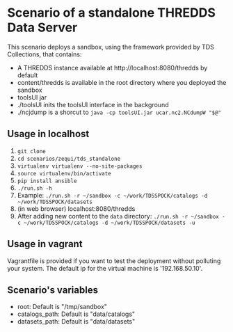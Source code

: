 # Scenario of a standalone THREDDS Data Server

This scenario deploys a sandbox, using the framework provided by TDS Collections, that contains:

- A THREDDS instance available at http://localhost:8080/thredds by default
- content/thredds is available in the root directory where you deployed the sandbox
- toolsUI jar
- ./toolsUI inits the toolsUI interface in the background
- ./ncjdump is a shorcut to `java -cp toolsUI.jar ucar.nc2.NCdumpW "$@"`

## Usage in localhost

1. `git clone`
1. `cd scenarios/zequi/tds_standalone`
1. `virtualenv virtualenv --no-site-packages`
1. `source virtualenv/bin/activate`
1. `pip install ansible`
1. `./run.sh -h`
1. Example: `./run.sh -r ~/sandbox -c ~/work/TDSSPOCK/catalogs -d ~/work/TDSSPOCK/datasets`
1. (in web browser) localhost:8080/thredds
1. After adding new content to the `data` directory: `./run.sh -r ~/sandbox -c ~/work/TDSSPOCK/catalogs -d ~/work/TDSSPOCK/datasets -u`

## Usage in vagrant

Vagrantfile is provided if you want to test the deployment without polluting your system. The default ip for the virtual machine is '192.168.50.10'.

## Scenario's variables

- root: Default is "/tmp/sandbox"
- catalogs_path: Default is "data/catalogs"
- datasets_path: Default is "data/datasets"
